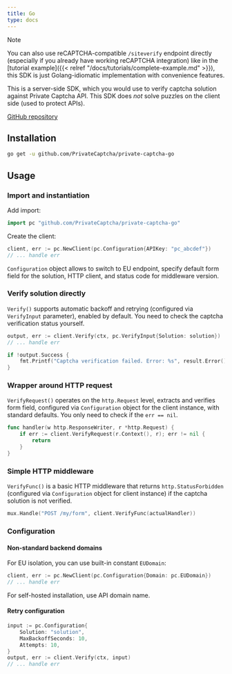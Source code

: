 ```yaml
---
title: Go
type: docs
---
```


> [!NOTE]
> You can also use reCAPTCHA-compatible `/siteverify` endpoint directly (especially if you already have working reCAPTCHA integration) like in the [tutorial example]({{< relref "/docs/tutorials/complete-example.md" >}}), this SDK is just Golang-idiomatic implementation with convenience features.

This is a server-side SDK, which you would use to verify captcha solution against Private Captcha API. This SDK does _not_ solve puzzles on the client side (used to protect APIs).

[GitHub repository](https://github.com/PrivateCaptcha/private-captcha-go)

## Installation

```bash
go get -u github.com/PrivateCaptcha/private-captcha-go
```

## Usage

### Import and instantiation

Add import:

```go
import pc "github.com/PrivateCaptcha/private-captcha-go"
```

Create the client:

```go
client, err := pc.NewClient(pc.Configuration{APIKey: "pc_abcdef"})
// ... handle err
```

`Configuration` object allows to switch to EU endpoint, specify default form field for the solution, HTTP client, and status code for middleware version.

### Verify solution directly

`Verify()` supports automatic backoff and retrying (configured via `VerifyInput` parameter), enabled by default. You need to check the captcha verification status yourself.

```go
output, err := client.Verify(ctx, pc.VerifyInput{Solution: solution})
// ... handle err

if !output.Success {
	fmt.Printf("Captcha verification failed. Error: %s", result.Error())
}
```

### Wrapper around HTTP request

`VerifyRequest()` operates on the `http.Request` level, extracts and verifies form field, configured via `Configuration` object for the client instance, with standard defaults. You only need to check if the `err == nil`.

```go
func handler(w http.ResponseWriter, r *http.Request) {
	if err := client.VerifyRequest(r.Context(), r); err != nil {
		return
	}
}
```

### Simple HTTP middleware

`VerifyFunc()` is a basic HTTP middleware that returns `http.StatusForbidden` (configured via `Configuration` object for client instance) if the captcha solution is not verified.

```go
mux.Handle("POST /my/form", client.VerifyFunc(actualHandler))
```

### Configuration

#### Non-standard backend domains

For EU isolation, you can use built-in constant `EUDomain`:

```go
client, err := pc.NewClient(pc.Configuration{Domain: pc.EUDomain})
// ... handle err
```

For self-hosted installation, use API domain name.

#### Retry configuration

```go
input := pc.Configuration{
	Solution: "solution",
	MaxBackoffSeconds: 10,
	Attempts: 10,
}
output, err := client.Verify(ctx, input)
// ... handle err
```